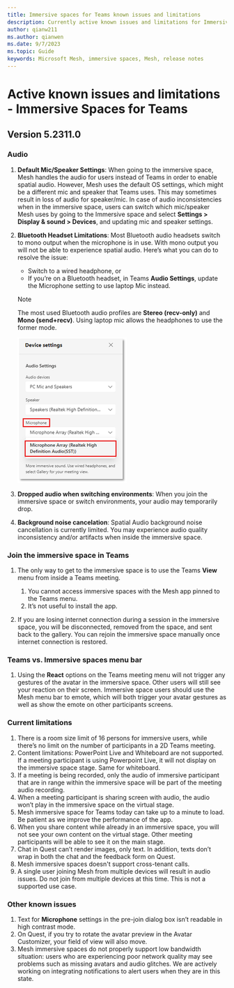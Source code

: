 ```yaml
---
title: Immersive spaces for Teams known issues and limitations
description: Currently active known issues and limitations for Immersive spaces for Teams
author: qianw211    
ms.author: qianwen
ms.date: 9/7/2023
ms.topic: Guide
keywords: Microsoft Mesh, immersive spaces, Mesh, release notes
---
```


# Active known issues and limitations - Immersive Spaces for Teams

## Version 5.2311.0

### Audio

1. **Default Mic/Speaker Settings**: When going to the immersive space, Mesh handles the audio for users instead of Teams in order to enable spatial audio. However, Mesh uses the default OS settings, which might be a different mic and speaker that Teams uses. This may sometimes result in loss of audio for speaker/mic. In case of audio inconsistencies when in the immersive space, users can switch which mic/speaker Mesh uses by going to the Immersive space and select **Settings > Display & sound > Devices**, and updating mic and speaker settings.
1. **Bluetooth Headset Limitations**: Most Bluetooth audio headsets switch to mono output when the microphone is in use. With mono output you will not be able to experience spatial audio. Here’s what you can do to resolve the issue: 

    * Switch to a wired headphone, or
    * If you’re on a Bluetooth headset, in Teams **Audio Settings**, update the Microphone setting to use laptop Mic instead.

    >[!Note]
    >The most used Bluetooth audio profiles are **Stereo (recv-only)** and **Mono (send+recv)**. Using laptop mic allows the headphones to use the former mode.

    ![A screenshot of the Device settings menu](media/device-settings-menu.png)
 
1. **Dropped audio when switching environments**: When you join the immersive space or switch environments, your audio may temporarily drop. 
1. **Background noise cancelation**: Spatial Audio background noise cancellation is currently limited. You may experience audio quality inconsistency and/or artifacts when inside the immersive space. 

### Join the immersive space in Teams

1. The only way to get to the immersive space is to use the Teams **View** menu from inside a Teams meeting. 

    1. You cannot access immersive spaces with the Mesh app pinned to the Teams menu. 
    1. It’s not useful to install the app. 

1. If you are losing internet connection during a session in the immersive space, you will be disconnected, removed from the space, and sent back to the gallery. You can rejoin the immersive space manually once internet connection is restored.

### Teams vs. Immersive spaces menu bar

1. Using the **React** options on the Teams meeting menu will not trigger any gestures of the avatar in the immersive space. Other users will still see your reaction on their screen. Immersive space users should use the Mesh menu bar to emote, which will both trigger your avatar gestures as well as show the emote on other participants screens.

### Current limitations

1. There is a room size limit of 16 persons for immersive users, while there’s no limit on the number of participants in a 2D Teams meeting. 
1. Content limitations: PowerPoint Live and Whiteboard are not supported. If a meeting participant is using Powerpoint Live, it will not display on the immersive space stage. Same for whiteboard.
1. If a meeting is being recorded, only the audio of immersive participant that are in range within the immersive space will be part of the meeting audio recording.
1. When a meeting participant is sharing screen with audio, the audio won’t play in the immersive space on the virtual stage.
1. Mesh immersive space for Teams today can take up to a minute to load. Be patient as we improve the performance of the app. 
1.	When you share content while already in an immersive space, you will not see your own content on the virtual stage. Other meeting participants will be able to see it on the main stage.
1. Chat in Quest can’t render images, only text. In addition, texts don’t wrap in both the chat and the feedback form on Quest.
1. Mesh immersive spaces doesn't support cross-tenant calls.
1.	A single user joining Mesh from multiple devices will result in audio issues. Do not join from multiple devices at this time. This is not a supported use case.

### Other known issues

1.	Text for **Microphone** settings in the pre-join dialog box isn’t readable in high contrast mode.
1.	On Quest, if you try to rotate the avatar preview in the Avatar Customizer, your field of view will also move.
1.	Mesh immersive spaces do not properly support low bandwidth situation: users who are experiencing poor network quality may see problems such as missing avatars and audio glitches. We are actively working on integrating notifications to alert users when they are in this state.





